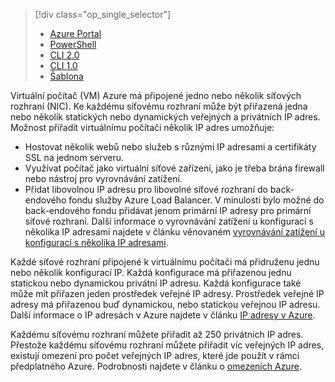 > [!div class="op_single_selector"]
> * [Azure Portal](../articles/virtual-network/virtual-network-multiple-ip-addresses-portal.md)
> * [PowerShell](../articles/virtual-network/virtual-network-multiple-ip-addresses-powershell.md)
> * [CLI 2.0](../articles/virtual-network/virtual-network-multiple-ip-addresses-cli.md)
> * [CLI 1.0](../articles/virtual-network/virtual-network-multiple-ip-addresses-cli-nodejs.md)
> * [Šablona](../articles/virtual-network/virtual-network-multiple-ip-addresses-template.md)
>

Virtuální počítač (VM) Azure má připojené jedno nebo několik síťových rozhraní (NIC). Ke každému síťovému rozhraní může být přiřazená jedna nebo několik statických nebo dynamických veřejných a privátních IP adres. Možnost přiřadit virtuálnímu počítači několik IP adres umožňuje:

* Hostovat několik webů nebo služeb s různými IP adresami a certifikáty SSL na jednom serveru.
* Využívat počítač jako virtuální síťové zařízení, jako je třeba brána firewall nebo nástroj pro vyrovnávání zatížení.
* Přidat libovolnou IP adresu pro libovolné síťové rozhraní do back-endového fondu služby Azure Load Balancer. V minulosti bylo možné do back-endového fondu přidávat jenom primární IP adresy pro primární síťové rozhraní. Další informace o vyrovnávání zatížení u konfigurací s několika IP adresami najdete v článku věnovaném [vyrovnávání zatížení u konfigurací s několika IP adresami](../articles/load-balancer/load-balancer-multiple-ip.md?toc=%2fazure%2fvirtual-network%2ftoc.json).

Každé síťové rozhraní připojené k virtuálnímu počítači má přidruženu jednu nebo několik konfigurací IP. Každá konfigurace má přiřazenou jednu statickou nebo dynamickou privátní IP adresu. Každá konfigurace také může mít přiřazen jeden prostředek veřejné IP adresy. Prostředek veřejné IP adresy má přiřazenou buď dynamickou, nebo statickou veřejnou IP adresu. Další informace o IP adresách v Azure najdete v článku [IP adresy v Azure](../articles/virtual-network/virtual-network-ip-addresses-overview-arm.md). 

Každému síťovému rozhraní můžete přiřadit až 250 privátních IP adres. Přestože každému síťovému rozhraní můžete přiřadit víc veřejných IP adres, existují omezení pro počet veřejných IP adres, které jde použít v rámci předplatného Azure. Podrobnosti najdete v článku o [omezeních Azure](../articles/azure-subscription-service-limits.md?toc=%2fazure%2fvirtual-network%2ftoc.json#networking-limits).
